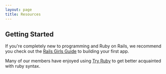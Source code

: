 ```yaml
---
layout: page
title: Resources
---
```

## Getting Started

If you're completely new to programming and Ruby on Rails, we recommend you check out the [Rails Girls Guide](http://guides.railsgirls.com/app/) to building your first app.

Many of our members have enjoyed using [Try Ruby](tryruby.org) to get better acquainted with ruby syntax.
